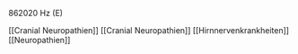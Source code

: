 862020 Hz (E)

[[Cranial Neuropathien]]
[[Cranial Neuropathien]]
[[Hirnnervenkrankheiten]]
[[Neuropathien]]